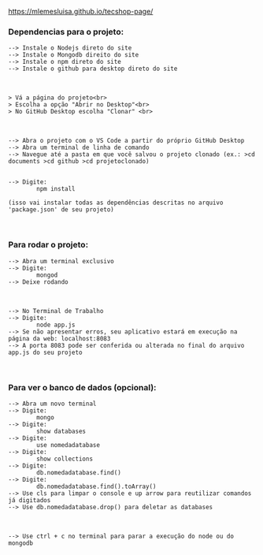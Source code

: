  https://mlemesluisa.github.io/tecshop-page/


<h3>Dependencias para o projeto: </h3>

    --> Instale o Nodejs direto do site
    --> Instale o Mongodb direito do site
    --> Instale o npm direto do site 
    --> Instale o github para desktop direto do site

<br>

    > Vá a página do projeto<br>
    > Escolha a opção "Abrir no Desktop"<br>
    > No GitHub Desktop escolha "Clonar" <br>

<br>

    --> Abra o projeto com o VS Code a partir do próprio GitHub Desktop
    --> Abra um terminal de linha de comando
    --> Navegue até a pasta em que você salvou o projeto clonado (ex.: >cd documents >cd github >cd projetoclonado)


    --> Digite: 
            npm install 
        
    (isso vai instalar todas as dependências descritas no arquivo 'package.json' de seu projeto)

<br>

<h3>Para rodar o projeto: </h3>

    --> Abra um terminal exclusivo
    --> Digite: 
            mongod
    --> Deixe rodando 

<br>

    --> No Terminal de Trabalho
    --> Digite: 
            node app.js
    --> Se não apresentar erros, seu aplicativo estará em execução na página da web: localhost:8083 
    --> A porta 8083 pode ser conferida ou alterada no final do arquivo app.js do seu projeto

<br>

<h3>Para ver o banco de dados (opcional): </h3>

    --> Abra um novo terminal
    --> Digite: 
            mongo 
    --> Digite: 
            show databases
    --> Digite: 
            use nomedadatabase
    --> Digite: 
            show collections
    --> Digite: 
            db.nomedadatabase.find()
    --> Digite: 
            db.nomedadatabase.find().toArray()
    --> Use cls para limpar o console e up arrow para reutilizar comandos já digitados 
    --> Use db.nomedadatabase.drop() para deletar as databases

<br>

    --> Use ctrl + c no terminal para parar a execução do node ou do mongodb 

<br>